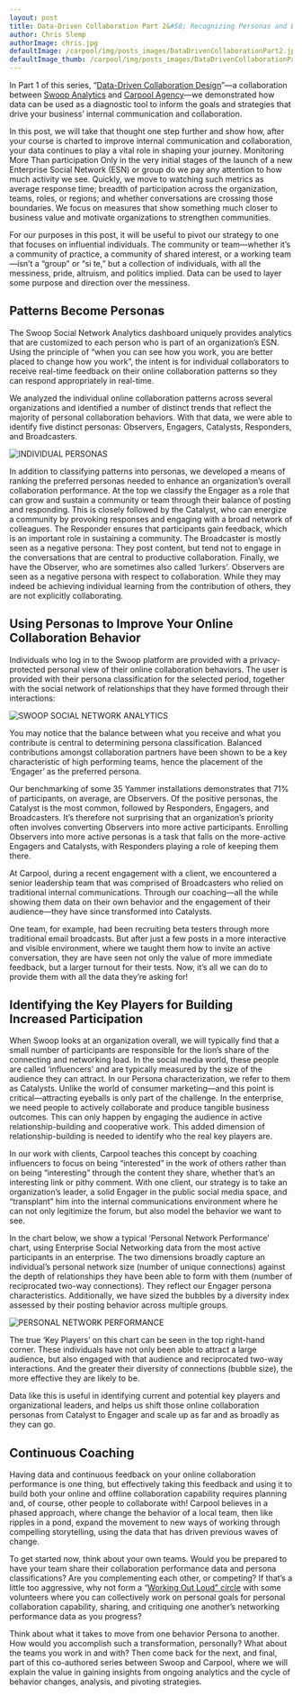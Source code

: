 ```yaml
---
layout: post
title: Data-Driven Collaboration Part 2&#58; Recognizing Personas and Behaviors to Improve Engagement
author: Chris Slemp
authorImage: chris.jpg
defaultImage: /carpool/img/posts_images/DataDrivenCollaborationPart2.jpg
defaultImage_thumb: /carpool/img/posts_images/DataDrivenCollaborationPart2.jpg
---
```


In Part 1 of this series, “[Data-Driven Collaboration Design](http://carpoolagency.com/articles/Data-Driven-Collaboration-Part-1-How-Rich-Data-Can-Improve-Your-Communication.html)”—a collaboration between [Swoop Analytics](http://swoopanalytics.com/) and [Carpool Agency](http://carpoolagency.com)—we demonstrated how data can be used as a diagnostic tool to inform the goals and strategies that drive your business’ internal communication and collaboration. 

<!--more-->

In this post, we will take that thought one step further and show how, after your course is charted to improve internal communication and collaboration, your data continues to play a vital role in shaping your journey.
Monitoring More Than participation
Only in the very initial stages of the launch of a new Enterprise Social Network (ESN) or group do we pay any attention to how much activity we see. Quickly, we move to watching such metrics as average response time; breadth of participation across the organization, teams, roles, or regions; and whether conversations are crossing those boundaries. We focus on measures that show something much closer to business value and motivate organizations to strengthen communities. 

For our purposes in this post, it will be useful to pivot our strategy to one that focuses on influential individuals. The community or team—whether it’s a community of practice, a community of shared interest, or a working team—isn’t a “group” or “si
te,” but a collection of individuals, with all the messiness, pride, altruism, and politics implied. Data can be used to layer some purpose and direction over the messiness. 

Patterns Become Personas
------------------------

The Swoop Social Network Analytics dashboard uniquely provides analytics that are customized to each person who is part of an organization’s ESN. Using the principle of “when you can see how you work, you are better placed to change how you work”, the intent is for individual collaborators to receive real-time feedback on their online collaboration patterns so they can respond appropriately in real-time. 

We analyzed the individual online collaboration patterns across several organizations and identified a number of distinct trends that reflect the majority of personal collaboration behaviors. With that data, we were able to identify five distinct personas: Observers, Engagers, Catalysts, Responders, and Broadcasters.

![INDIVIDUAL PERSONAS](/carpool/img/posts_images/DataDrivenCollaborationPart2Personas.png)
 
In addition to classifying patterns into personas, we developed a means of ranking the preferred personas needed to enhance an organization’s overall collaboration performance. At the top we classify the Engager as a role that can grow and sustain a community or team through their balance of posting and responding. This is closely followed by the Catalyst, who can energize a community by provoking responses and engaging with a broad network of colleagues. The Responder ensures that participants gain feedback, which is an important role in sustaining a community. The Broadcaster is mostly seen as a negative persona: They post content, but tend not to engage in the conversations that are central to productive collaboration. Finally, we have the Observer, who are sometimes also called ‘lurkers’. Observers are seen as a negative persona with respect to collaboration. While they may indeed be achieving individual learning from the contribution of others, they are not explicitly collaborating.
 
Using Personas to Improve Your Online Collaboration Behavior
------------------------------------------------------------

Individuals who log in to the Swoop platform are provided with a privacy-protected personal view of their online collaboration behaviors. The user is provided with their persona classification for the selected period, together with the social network of relationships that they have formed through their interactions:

![SWOOP SOCIAL NETWORK ANALYTICS](/carpool/img/posts_images/DataDrivenCollaborationPart2SwoopChart.png)

You may notice that the balance between what you receive and what you contribute is central to determining persona classification. Balanced contributions amongst collaboration partners have been shown to be a key characteristic of high performing teams, hence the placement of the ‘Engager’ as the preferred persona.
 
Our benchmarking of some 35 Yammer installations demonstrates that 71% of participants, on average, are Observers. Of the positive personas, the Catalyst is the most common, followed by Responders, Engagers, and Broadcasters. It’s therefore not surprising that an organization’s priority often involves converting Observers into more active participants. Enrolling Observers into more active personas is a task that falls on the more-active Engagers and Catalysts, with Responders playing a role of keeping them there.

At Carpool, during a recent engagement with a client, we encountered a senior leadership team that was comprised of Broadcasters who relied on traditional internal communications. Through our coaching—all the while showing them data on their own behavior and the engagement of their audience—they have since transformed into Catalysts.

One team, for example, had been recruiting beta testers through more traditional email broadcasts. But after just a few posts in a more interactive and visible environment, where we taught them how to invite an active conversation, they are have seen not only the value of more immediate feedback, but a larger turnout for their tests. Now, it’s all we can do to provide them with all the data they’re asking for!
 
Identifying the Key Players for Building Increased Participation
----------------------------------------------------------------

When Swoop looks at an organization overall, we will typically find that a small number of participants are responsible for the lion’s share of the connecting and networking load. In the social media world, these people are called ‘influencers’ and are typically measured by the size of the audience they can attract. In our Persona characterization, we refer to them as Catalysts. Unlike the world of consumer marketing—and this point is critical—attracting eyeballs is only part of the challenge. In the enterprise, we need people to actively collaborate and produce tangible business outcomes. This can only happen by engaging the audience in active relationship-building and cooperative work. This added dimension of relationship-building is needed to identify who the real key players are.

In our work with clients, Carpool teaches this concept by coaching influencers to focus on being “interested” in the work of others rather than on being “interesting” through the content they share, whether that’s an interesting link or pithy comment. With one client, our strategy is to take an organization’s leader, a solid Engager in the public social media space, and “transplant” him into the internal communications environment where he can not only legitimize the forum, but also model the behavior we want to see.
 
In the chart below, we show a typical ‘Personal Network Performance’ chart, using Enterprise Social Networking data from the most active participants in an enterprise. The two dimensions broadly capture an individual’s personal network size (number of unique connections) against the depth of relationships they have been able to form with them (number of reciprocated two-way connections). They reflect our Engager persona characteristics. Additionally, we have sized the bubbles by a diversity index assessed by their posting behavior across multiple groups.
 
![PERSONAL NETWORK PERFORMANCE](/carpool/img/posts_images/DataDrivenCollaborationPart2PersonalNetworkPeformance.png)

The true ‘Key Players’ on this chart can be seen in the top right-hand corner. These individuals have not only been able to attract a large audience, but also engaged with that audience and reciprocated two-way interactions. And the greater their diversity of connections (bubble size), the more effective they are likely to be.
 
Data like this is useful in identifying current and potential key players and organizational leaders, and helps us shift those online collaboration personas from Catalyst to Engager and scale up as far and as broadly as they can go.

Continuous Coaching
-------------------

Having data and continuous feedback on your online collaboration performance is one thing, but effectively taking this feedback and using it to build both your online and offline collaboration capability requires planning and, of course, other people to collaborate with! Carpool believes in a phased approach, where change the behavior of a local team, then like ripples in a pond, expand the movement to new ways of working through compelling storytelling, using the data that has driven previous waves of change. 

To get started now, think about your own teams. Would you be prepared to have your team share their collaboration performance data and persona classifications? Are you complementing each other, or competing? If that’s a little too aggressive, why not form a “[Working Out Loud” circle](http://workingoutloud.com/) with some volunteers where you can collectively work on personal goals for personal collaboration capability, sharing, and critiquing one another’s networking performance data as you progress?

Think about what it takes to move from one behavior Persona to another. How would you accomplish such a transformation, personally? What about the teams you work in and with? Then come back for the next, and final, part of this co-authored series between Swoop and Carpool, where we will explain the value in gaining insights from ongoing analytics and the cycle of behavior changes, analysis, and pivoting strategies.

